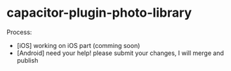 # capacitor-plugin-photo-library

Process:

- [iOS] working on iOS part (comming soon)
- [Android] need your help! please submit your changes, I will merge and publish
